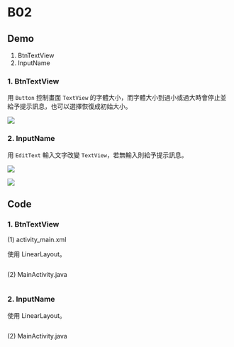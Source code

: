 # B02

## Demo

 1. BtnTextView
 2. InputName

### 1. BtnTextView

用 `Button` 控制畫面 `TextView` 的字體大小，而字體大小到過小或過大時會停止並給予提示訊息，也可以選擇恢復成初始大小。

![](https://raw.githubusercontent.com/CodeMercs/ariod-ho-book/master/Code/B02/BtnTextView/PIC.png)


### 2. InputName

用 `EditText` 輸入文字改變 `TextView`，若無輸入則給予提示訊息。


![](https://raw.githubusercontent.com/CodeMercs/ariod-ho-book/master/Code/B02/InputName/PIC1.png)


![](https://raw.githubusercontent.com/CodeMercs/ariod-ho-book/master/Code/B02/InputName/PIC2.png)



## Code

### 1. BtnTextView

(1) activity_main.xml

使用 LinearLayout。

```

```

(2) MainActivity.java


```

```


### 2. InputName

使用 LinearLayout。

```

```

(2) MainActivity.java


```

```



